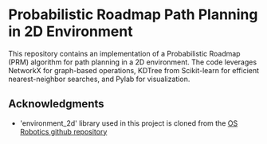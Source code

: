 # Probabilistic Roadmap Path Planning in 2D Environment

This repository contains an implementation of a Probabilistic Roadmap (PRM) algorithm for path planning in a 2D environment. The code leverages NetworkX for graph-based operations, KDTree from Scikit-learn for efficient nearest-neighbor searches, and Pylab for visualization.

## Acknowledgments

- 'environment_2d' library used in this project is cloned from the [OS Robotics github repository](https://github.com/crigroup/osr_course_pkgs/blob/master/osr_examples/scripts/environment_2d.py)

